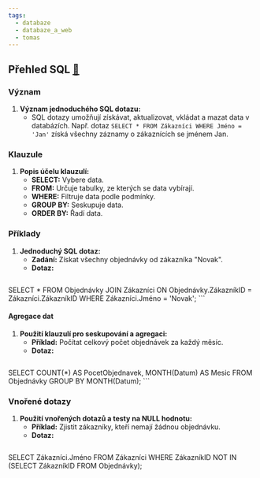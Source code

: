 ```yaml
---
tags:
  - databaze
  - databaze_a_web
  - tomas
---
```

## Přehled SQL [🔗](https://www.sql-practice.com/)

### Význam
1. **Význam jednoduchého SQL dotazu:**
   - SQL dotazy umožňují získávat, aktualizovat, vkládat a mazat data v databázích. Např. dotaz `SELECT * FROM Zákazníci WHERE Jméno = 'Jan'` získá všechny záznamy o zákaznících se jménem Jan.

### Klauzule
1. **Popis účelu klauzulí:**
   - **SELECT:** Vybere data.
   - **FROM:** Určuje tabulky, ze kterých se data vybírají.
   - **WHERE:** Filtruje data podle podmínky.
   - **GROUP BY:** Seskupuje data.
   - **ORDER BY:** Řadí data.

### Příklady
1. **Jednoduchý SQL dotaz:**
   - **Zadání:** Získat všechny objednávky od zákazníka "Novak".
   - **Dotaz:** 
     ```sql
SELECT * 
FROM Objednávky 
JOIN Zákazníci ON Objednávky.ZákazníkID = Zákazníci.ZákazníkID 
WHERE Zákazníci.Jméno = 'Novak';
     ```

#### Agregace dat
1. **Použití klauzulí pro seskupování a agregaci:**
   - **Příklad:** Počítat celkový počet objednávek za každý měsíc.
   - **Dotaz:**
     ```sql
SELECT COUNT(*) AS PocetObjednavek, MONTH(Datum) AS Mesic
FROM Objednávky
GROUP BY MONTH(Datum);
     ```

### Vnořené dotazy
1. **Použití vnořených dotazů a testy na NULL hodnotu:**
   - **Příklad:** Zjistit zákazníky, kteří nemají žádnou objednávku.
   - **Dotaz:**
     ```sql
SELECT Zákazníci.Jméno
FROM Zákazníci
WHERE ZákazníkID NOT IN (SELECT ZákazníkID FROM Objednávky);
